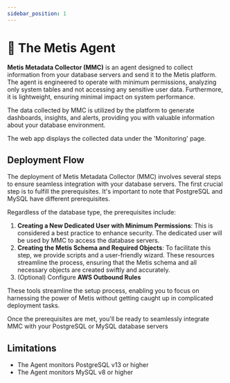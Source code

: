 ```yaml
---
sidebar_position: 1
---
```


# 🤖 The Metis Agent

**Metis Metadata Collector (MMC)** is an agent designed to collect information from your database servers and send it to the Metis platform. The agent is engineered to operate with minimum permissions, analyzing only system tables and not accessing any sensitive user data. Furthermore, it is lightweight, ensuring minimal impact on system performance.

The data collected by MMC is utilized by the platform to generate dashboards, insights, and alerts, providing you with valuable information about your database environment.

The web app displays the collected data under the 'Monitoring' page.


## Deployment Flow

The deployment of Metis Metadata Collector (MMC) involves several steps to ensure seamless integration with your database servers. The first crucial step is to fulfill the prerequisites. It's important to note that PostgreSQL and MySQL have different prerequisites.

Regardless of the database type, the prerequisites include:

1. **Creating a New Dedicated User with Minimum Permissions**: This is considered a best practice to enhance security. The dedicated user will be used by MMC to access the database servers.
2. **Creating the Metis Schema and Required Objects**: To facilitate this step, we provide scripts and a user-friendly wizard. These resources streamline the process, ensuring that the Metis schema and all necessary objects are created swiftly and accurately.
3. (Optional) Configure **AWS Outbound Rules**

These tools streamline the setup process, enabling you to focus on harnessing the power of Metis without getting caught up in complicated deployment tasks.

Once the prerequisites are met, you'll be ready to seamlessly integrate MMC with your PostgreSQL or MySQL database servers

## Limitations

- The Agent monitors PostgreSQL v13 or higher
- The Agent monitors MySQL v8 or higher

